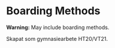 # Boarding Methods

**Warning:** May include boarding methods.

Skapat som gymnasiearbete HT20/VT21.
